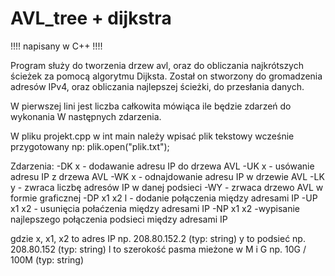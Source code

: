 # AVL_tree + dijkstra 

!!!! napisany w C++ !!!!


Program służy do tworzenia drzew avl, oraz do obliczania najkrótszych ścieżek za pomocą algorytmu Dijksta.
Został on stworzony do gromadzenia adresów IPv4, oraz obliczania najlepszej ścieżki, do przesłania danych.

W pierwszej lini jest liczba całkowita mówiąca ile będzie zdarzeń do wykonania
W następnych zdarzenia.

W pliku projekt.cpp w int main należy wpisać plik tekstowy wcześnie przygotowany
np:
plik.open("plik.txt");

Zdarzenia:
-DK x - dodawanie adresu IP do drzewa AVL
-UK x - usówanie adresu IP z drzewa AVL
-WK x - odnajdowanie adresu IP w drzewie AVL
-LK y - zwraca liczbę adresów IP w danej podsieci
-WY   - zrwaca drzewo AVL w formie graficznej
-DP x1 x2 l - dodanie połączenia między adresami IP
-UP x1 x2 - usunięcia połaćzenia między adresami IP
-NP x1 x2 -wypisanie najlepszego połączenia podsieci między adresami IP

gdzie x, x1, x2 to adres IP np. 208.80.152.2 (typ: string)
      y         to podsieć  np. 208.80.152   (typ: string)
      l         to szerokość pasma mieżone w M i G np. 10G / 100M (typ: string)
